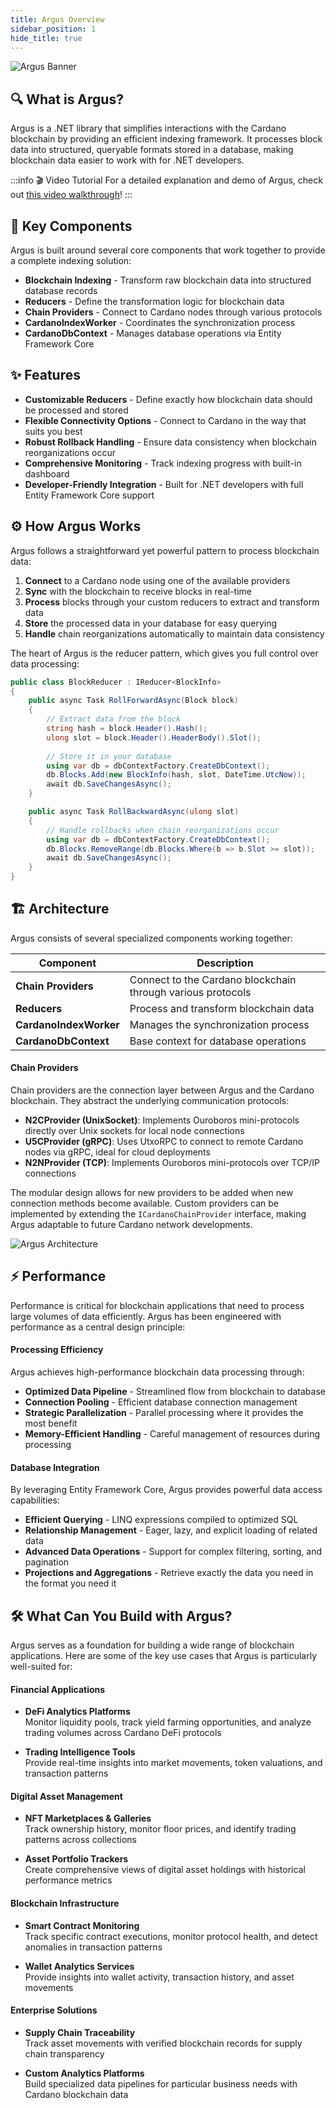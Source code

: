 ```yaml
---
title: Argus Overview
sidebar_position: 1
hide_title: true
---
```


![Argus Banner](/img/docs/argus/getting-started/argus.png)

## 🔍 What is Argus?

Argus is a .NET library that simplifies interactions with the Cardano blockchain by providing an efficient indexing framework. It processes block data into structured, queryable formats stored in a database, making blockchain data easier to work with for .NET developers.

:::info 🎬 Video Tutorial
For a detailed explanation and demo of Argus, check out [this video walkthrough](https://x.com/clarkalesna/status/1859042521856532883)!
:::

## 🧩 Key Components

Argus is built around several core components that work together to provide a complete indexing solution:

- **Blockchain Indexing** - Transform raw blockchain data into structured database records
- **Reducers** - Define the transformation logic for blockchain data
- **Chain Providers** - Connect to Cardano nodes through various protocols
- **CardanoIndexWorker** - Coordinates the synchronization process
- **CardanoDbContext** - Manages database operations via Entity Framework Core

## ✨ Features

- **Customizable Reducers** - Define exactly how blockchain data should be processed and stored
- **Flexible Connectivity Options** - Connect to Cardano in the way that suits you best
- **Robust Rollback Handling** - Ensure data consistency when blockchain reorganizations occur
- **Comprehensive Monitoring** - Track indexing progress with built-in dashboard
- **Developer-Friendly Integration** - Built for .NET developers with full Entity Framework Core support

## ⚙️ How Argus Works

Argus follows a straightforward yet powerful pattern to process blockchain data:

1. **Connect** to a Cardano node using one of the available providers
2. **Sync** with the blockchain to receive blocks in real-time
3. **Process** blocks through your custom reducers to extract and transform data
4. **Store** the processed data in your database for easy querying
5. **Handle** chain reorganizations automatically to maintain data consistency

The heart of Argus is the reducer pattern, which gives you full control over data processing:

```csharp
public class BlockReducer : IReducer<BlockInfo>
{
    public async Task RollForwardAsync(Block block)
    {
        // Extract data from the block
        string hash = block.Header().Hash();
        ulong slot = block.Header().HeaderBody().Slot();
        
        // Store it in your database
        using var db = dbContextFactory.CreateDbContext();
        db.Blocks.Add(new BlockInfo(hash, slot, DateTime.UtcNow));
        await db.SaveChangesAsync();
    }

    public async Task RollBackwardAsync(ulong slot)
    {
        // Handle rollbacks when chain reorganizations occur
        using var db = dbContextFactory.CreateDbContext();
        db.Blocks.RemoveRange(db.Blocks.Where(b => b.Slot >= slot));
        await db.SaveChangesAsync();
    }
}
```

## 🏗️ Architecture

Argus consists of several specialized components working together:

| Component | Description |
| --------- | ----------- |
| **Chain Providers** | Connect to the Cardano blockchain through various protocols |
| **Reducers** | Process and transform blockchain data |
| **CardanoIndexWorker** | Manages the synchronization process |
| **CardanoDbContext** | Base context for database operations |

#### Chain Providers

Chain providers are the connection layer between Argus and the Cardano blockchain. They abstract the underlying communication protocols:

- **N2CProvider (UnixSocket)**: Implements Ouroboros mini-protocols directly over Unix sockets for local node connections
- **U5CProvider (gRPC)**: Uses UtxoRPC to connect to remote Cardano nodes via gRPC, ideal for cloud deployments
- **N2NProvider (TCP)**: Implements Ouroboros mini-protocols over TCP/IP connections

The modular design allows for new providers to be added when new connection methods become available. Custom providers can be implemented by extending the `ICardanoChainProvider` interface, making Argus adaptable to future Cardano network developments.

![Argus Architecture](/img/docs/argus/getting-started/argus_architecture.png)

## ⚡ Performance

Performance is critical for blockchain applications that need to process large volumes of data efficiently. Argus has been engineered with performance as a central design principle:

#### Processing Efficiency

Argus achieves high-performance blockchain data processing through:

- **Optimized Data Pipeline** - Streamlined flow from blockchain to database
- **Connection Pooling** - Efficient database connection management
- **Strategic Parallelization** - Parallel processing where it provides the most benefit
- **Memory-Efficient Handling** - Careful management of resources during processing

#### Database Integration

By leveraging Entity Framework Core, Argus provides powerful data access capabilities:

- **Efficient Querying** - LINQ expressions compiled to optimized SQL
- **Relationship Management** - Eager, lazy, and explicit loading of related data
- **Advanced Data Operations** - Support for complex filtering, sorting, and pagination
- **Projections and Aggregations** - Retrieve exactly the data you need in the format you need it

## 🛠️ What Can You Build with Argus?

Argus serves as a foundation for building a wide range of blockchain applications. Here are some of the key use cases that Argus is particularly well-suited for:

#### Financial Applications

- **DeFi Analytics Platforms**  
  Monitor liquidity pools, track yield farming opportunities, and analyze trading volumes across Cardano DeFi protocols

- **Trading Intelligence Tools**  
  Provide real-time insights into market movements, token valuations, and transaction patterns

#### Digital Asset Management

- **NFT Marketplaces & Galleries**  
  Track ownership history, monitor floor prices, and identify trading patterns across collections

- **Asset Portfolio Trackers**  
  Create comprehensive views of digital asset holdings with historical performance metrics

#### Blockchain Infrastructure

- **Smart Contract Monitoring**  
  Track specific contract executions, monitor protocol health, and detect anomalies in transaction patterns

- **Wallet Analytics Services**  
  Provide insights into wallet activity, transaction history, and asset movements

#### Enterprise Solutions

- **Supply Chain Traceability**  
  Track asset movements with verified blockchain records for supply chain transparency

- **Custom Analytics Platforms**  
  Build specialized data pipelines for particular business needs with Cardano blockchain data